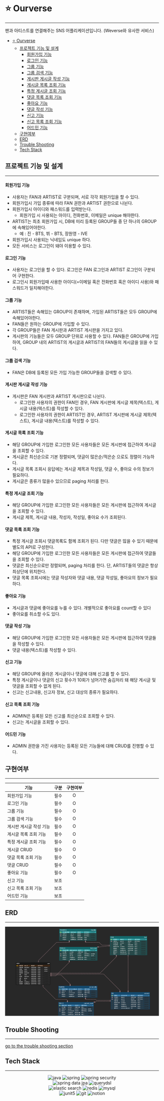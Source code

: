 # ⭐ Ourverse

---

팬과 아티스트를 연결해주는 SNS 어플리케이션입니다.
(Weverse와 유사한 서비스)

<!-- TOC -->
* [⭐ Ourverse](#-ourverse)
  * [프로젝트 기능 및 설계](#프로젝트-기능-및-설계)
      * [회원가입 기능](#회원가입-기능)
      * [로그인 기능](#로그인-기능)
      * [그룹 기능](#그룹-기능)
      * [그룹 검색 기능](#그룹-검색-기능)
      * [게시판 게시글 작성 기능](#게시판-게시글-작성-기능-)
      * [게시글 목록 조회 기능](#게시글-목록-조회-기능-)
      * [특정 게시글 조회 기능](#특정-게시글-조회-기능)
      * [댓글 목록 조회 기능](#댓글-목록-조회-기능)
      * [좋아요 기능](#좋아요-기능)
      * [댓글 작성 기능](#댓글-작성-기능)
      * [신고 기능](#신고-기능)
      * [신고 목록 조회 기능](#신고-목록-조회-기능)
      * [어드민 기능](#어드민-기능)
  * [구현여부](#구현여부)
  * [ERD](#erd-)
  * [Trouble Shooting](#trouble-shooting)
  * [Tech Stack](#tech-stack)
<!-- TOC -->

## 프로젝트 기능 및 설계

---

#### 회원가입 기능
  - 사용자는 FAN과 ARTIST로 구분되며, 서로 각각 회원가입을 할 수 있다. 
  - 회원가입시 가입 종류에 따라 FAN 권한과 ARTIST 권한으로 나뉜다.
  - 회원가입시 아이디와 패스워드를 입력받는다.
    - 회원가입 시 사용되는 아이디, 전화번호, 이메일은 unique 해야한다.
  - ARTIST는 최초 회원가입 시, DB에 미리 등록된 GROUP들 중 단 하나의 GROUP에 속해있어야한다.
    - 예 : 진 - BTS, 뷔 - BTS, 장원영 - IVE
  - 회원가입시 사용되는 닉네임도 unique 하다.
  - 모든 서비스는 로그인이 돼야 이용할 수 있다.

#### 로그인 기능
  - 사용자는 로그인을 할 수 있다. 로그인은 FAN 로그인과 ARTIST 로그인이 구분되어 구현한다. 
  - 로그인시 회원가입때 사용한 아이디(=이메일 혹은 전화번호 혹은 아이디 사용)와 패스워드가 일치해야한다. 

#### 그룹 기능
  - ARTIST들은 속해있는 GROUP이 존재하며, 가입된 ARTIST들은 모두 GROUP에 속해있어야한다.
  - FAN들은 원하는 GROUP에 가입할 수 있다.
  - 각 GROUP들은 FAN 게시판과 ARTIST 게시판을 가지고 있다.
  - 게시판의 기능들은 모두 GROUP 단위로 사용할 수 있다. FAN들은 GROUP에 가입하여, GROUP 내의
    ARTIST의 게시글과 ARTIST의 FAN들의 게시글을 읽을 수 있다.

#### 그룹 검색 기능
  - FAN은 DB에 등록된 모든 가입 가능한 GROUP들을 검색할 수 있다.

#### 게시판 게시글 작성 기능 
  - 게시판은 FAN 게시판과 ARTIST 게시판으로 나뉜다.
    - 로그인한 사용자의 권한이 FAN인 경우, FAN 게시판에 게시글 제목(텍스트), 게시글 내용(텍스트)를 작성할 수 있다.
    - 로그인한 사용자의 권한이 ARTIST인 경우, ARTIST 게시판에 게시글 제목(텍스트), 게시글 내용(텍스트)를 작성할 수 있다.

#### 게시글 목록 조회 기능 
  - 해당 GROUP에 가입한 로그인한 모든 사용자들은 모든 게시판에 접근하여 게시글을 조회할 수 있다. 
  - 게시글은 최신순으로 기본 정렬되며, 댓글이 많은순/적은순 으로도 정렬이 가능하다.
  - 게시글 목록 조회시 응답에는 게시글 제목과 작성일, 댓글 수, 좋아요 수의 정보가 필요하다.
  - 게시글은 종류가 많을수 있으므로 paging 처리를 한다. 

#### 특정 게시글 조회 기능
  - 해당 GROUP에 가입한 로그인한 모든 사용자들은 모든 게시판에 접근하여 게시글을 조회할 수 있다. 
  - 게시글 제목, 게시글 내용, 작성자, 작성일, 좋아요 수가 조회된다. 

#### 댓글 목록 조회 기능
  - 특정 게시글 조회시 댓글목록도 함께 조회가 된다. 다만 댓글은 많을 수 있기 때문에 별도의 API로 구성한다. 
  - 해당 GROUP에 가입한 로그인한 모든 사용자들은 모든 게시판에 접근하여 댓글들을 조회할 수 있다.
  - 댓글은 최신순으로만 정렬되며, paging 처리를 한다. 단, ARTIST들의 댓글은 항상 최상단에 위치한다.
  - 댓글 목록 조회시에는 댓글 작성자와 댓글 내용, 댓글 작성일, 좋아요의 정보가 필요하다.

#### 좋아요 기능
  - 게시글과 댓글에 좋아요를 누를 수 있다. 개별적으로 좋아요를 count할 수 있다
  - 좋아요를 취소할 수도 있다.

#### 댓글 작성 기능
  - 해당 GROUP에 가입한 로그인한 모든 사용자들은 모든 게시판에 접근하여 댓글들을 작성할 수 있다. 
  - 댓글 내용(텍스트)를 작성할 수 있다.

#### 신고 기능
  - 해당 GROUP에 올라온 게시글이나 댓글에 대해 신고를 할 수 있다.
  - 특정 게시글이나 댓글의 신고 횟수가 10회가 넘어가면 숨김처리 돼 해당 게시글 및 댓글을 조회할 수 없게 된다.
  - 신고는 신고내용, 신고자 정보, 신고 대상의 종류가 필요하다.

#### 신고 목록 조회 기능
  - ADMIN은 등록된 모든 신고를 최신순으로 조회할 수 있다.
  - 신고는 게시글을 조회할 수 있다.

#### 어드민 기능
  - ADMIN 권한을 가진 사용자는 등록된 모든 기능들에 대해 CRUD를 진행할 수 있다.

## 구현여부

---

| 기능            | 구분 | 구현여부 |
|---------------|----|:----:|
| 회원가입 기능       | 필수 |  O   |
| 로그인 기능        | 필수 |  O   |
| 그룹 기능         | 필수 |  O   |
| 그룹 검색 기능      | 필수 |  O   |
| 게시판 게시글 작성 기능 | 필수 |  O   |
| 게시글 목록 조회 기능  | 필수 |  O   |
| 특정 게시글 조회 기능  | 필수 |  O   |
| 게시글 CRUD      | 필수 |  O   |
| 댓글 목록 조회 기능   | 필수 |  O   |
| 댓글 CRUD       | 필수 |  O   |
| 좋아요 기능        | 필수 |  O   |
| 신고 기능         | 보조 |      | 
| 신고 목록 조회 기능   | 보조 |      |
| 어드민 기능        | 보조 |      |




## ERD 

---

![ERD](doc/img/erd.png)

## Trouble Shooting

---

[go to the trouble shooting section](doc/TROUBLE_SHOOTING.md)

## Tech Stack

---

<div style="text-align: center"> 
  <img alt="java" src="https://img.shields.io/badge/java-007396?style=for-the-badge&logo=java&logoColor=white"> 
  <img alt="spring" src="https://img.shields.io/badge/spring-6DB33F?style=for-the-badge&logo=spring&logoColor=white">
  <img alt="spring security" src="https://img.shields.io/badge/spring security-6DB33F?style=for-the-badge&logo=spring security&logoColor=white">
  <div></div>
  <img alt="spring data jpa" src="https://img.shields.io/badge/spring data jpa-000000?style=for-the-badge&logo=spring data jpa&logoColor=white">
  <img alt="querydsl" src="https://img.shields.io/badge/querydsl-000000?style=for-the-badge&logo=query dsl&logoColor=white">
  <div></div>
  <img alt="elastic search" src="https://img.shields.io/badge/elasticsearch-005571?style=for-the-badge&logo=elasticsearch&logoColor=white">
  <img alt="redis" src="https://img.shields.io/badge/redis-ff4438?style=for-the-badge&logo=redis&logoColor=white">
  <img alt="mysql" src="https://img.shields.io/badge/mysql-4479A1?style=for-the-badge&logo=mysql&logoColor=white"> 
  <div></div>
  <img alt="junit5" src="https://img.shields.io/badge/JUnit5-25A162?style=for-the-badge&logo=junit5&logoColor=white">
  <img alt="git" src="https://img.shields.io/badge/git-F05032?style=for-the-badge&logo=git&logoColor=white">
  <img alt="notion" src="https://img.shields.io/badge/notion-000000?style=for-the-badge&logo=notion&logoColor=white">
</div>
